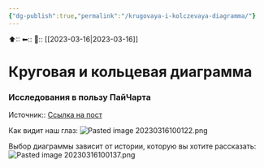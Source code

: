 ```yaml
---
{"dg-publish":true,"permalink":"/krugovaya-i-kolczevaya-diagramma/"}
---
```



⬆::
⬅::
📅:: [[2023-03-16\|2023-03-16]] 

# Круговая и кольцевая диаграмма

### Исследования в пользу ПайЧарта
Источник:: [Ссылка на пост](https://www.linkedin.com/posts/brentdykes_datavisualization-datastorytelling-dataviz-activity-7041803396596555776-cEFb)

Как видит наш глаз:
![Pasted image 20230316100122.png](/img/user/Pasted%20image%2020230316100122.png)

Выбор диаграммы зависит от истории, которую вы хотите рассказать:
![Pasted image 20230316100137.png](/img/user/Pasted%20image%2020230316100137.png)
